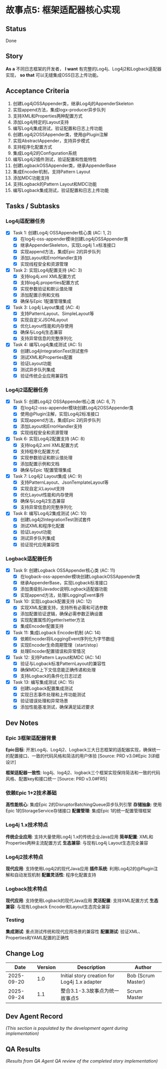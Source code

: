 # 故事点5: 框架适配器核心实现

## Status
Done

## Story
**As a** 不同日志框架的开发者，
**I want** 有完整的Log4j、Log4j2和Logback适配器实现，
**so that** 可以无缝集成OSS日志上传功能。

## Acceptance Criteria
1. 创建Log4jOSSAppender类，继承Log4j的AppenderSkeleton
2. 实现append方法，集成logx-producer异步队列
3. 支持XML和Properties两种配置方式
4. 添加Log4j特定的Layout支持
5. 编写Log4j集成测试，验证配置和日志上传功能
6. 创建Log4j2OSSAppender类，使用@Plugin注解
7. 实现AbstractAppender，支持异步模式
8. 支持程序化配置方式
9. 集成Log4j2的Configuration系统
10. 编写Log4j2插件测试，验证配置和性能特性
11. 创建LogbackOSSAppender类，继承AppenderBase
12. 集成Encoder机制，支持Pattern Layout
13. 添加MDC功能支持
14. 支持Logback的Pattern Layout和MDC功能
15. 编写Logback集成测试，验证配置和日志上传功能

## Tasks / Subtasks

### Log4j适配器任务
- [x] Task 1: 创建Log4j OSSAppender核心类 (AC: 1, 2)
  - [x] 在log4j-oss-appender模块创建Log4jOSSAppender类
  - [x] 继承AppenderSkeleton，实现Log4j 1.x标准接口
  - [x] 实现append方法，集成Epic 2的异步队列
  - [x] 添加Layout和ErrorHandler支持
  - [x] 实现线程安全和资源管理

- [x] Task 2: 实现Log4j配置支持 (AC: 3)
  - [x] 支持log4j.xml XML配置方式
  - [x] 支持log4j.properties配置方式
  - [x] 实现参数验证和默认值处理
  - [x] 添加配置示例和文档
  - [x] 确保与Epic 1配置管理集成

- [x] Task 3: Log4j Layout集成 (AC: 4)
  - [x] 支持PatternLayout、SimpleLayout等
  - [x] 实现自定义JSONLayout
  - [x] 优化Layout性能和内存使用
  - [x] 确保与Log4j生态兼容
  - [x] 支持异常信息的完整序列化

- [x] Task 4: 编写Log4j集成测试 (AC: 5)
  - [x] 创建Log4jIntegrationTest测试套件
  - [x] 测试XML和Properties配置
  - [x] 验证Layout功能
  - [x] 测试异步队列集成
  - [x] 验证传统企业应用兼容性

### Log4j2适配器任务
- [x] Task 5: 创建Log4j2 OSSAppender核心类 (AC: 6, 7)
  - [x] 在log4j2-oss-appender模块创建Log4j2OSSAppender类
  - [x] 使用@Plugin注解，实现Log4j2标准接口
  - [x] 实现append方法，集成Epic 2的异步队列
  - [x] 添加Layout和ErrorHandler支持
  - [x] 实现线程安全和资源管理

- [x] Task 6: 实现Log4j2配置支持 (AC: 8)
  - [x] 支持log4j2.xml XML配置方式
  - [x] 支持程序化配置方式
  - [x] 实现参数验证和默认值处理
  - [x] 添加配置示例和文档
  - [x] 确保与Epic 1配置管理集成

- [x] Task 7: Log4j2 Layout集成 (AC: 9)
  - [x] 支持PatternLayout、JsonTemplateLayout等
  - [x] 实现自定义Layout支持
  - [x] 优化Layout性能和内存使用
  - [x] 确保与Log4j2生态兼容
  - [x] 支持异常信息的完整序列化

- [x] Task 8: 编写Log4j2集成测试 (AC: 10)
  - [x] 创建Log4j2IntegrationTest测试套件
  - [x] 测试XML和程序化配置
  - [x] 验证Layout功能
  - [x] 测试异步队列集成
  - [x] 验证现代应用兼容性

### Logback适配器任务
- [x] Task 9: 创建Logback OSSAppender核心类 (AC: 11)
  - [x] 在logback-oss-appender模块创建LogbackOSSAppender类
  - [x] 继承AppenderBase<ILoggingEvent>，实现Logback标准接口
  - [x] 添加类级别Javadoc说明Logback适配器功能
  - [x] 实现append方法，处理ILoggingEvent事件

- [x] Task 10: 实现Logback配置支持 (AC: 12)
  - [x] 实现XML配置支持，支持所有必需和可选参数
  - [x] 添加配置验证逻辑，确保必需参数正确设置
  - [x] 实现配置属性的getter/setter方法
  - [x] 集成Encoder配置支持

- [x] Task 11: 集成Logback Encoder机制 (AC: 14)
  - [x] 依赖Encoder将ILoggingEvent序列化为字节数组
  - [x] 实现Encoder生命周期管理（start/stop）
  - [x] 处理Encoder配置错误和异常情况

- [x] Task 12: 支持Pattern Layout和MDC (AC: 14)
  - [x] 验证与Logback标准PatternLayout的兼容性
  - [x] 确保MDC上下文信息能正确传递和处理
  - [x] 支持Logback的条件化日志过滤

- [x] Task 13: 编写集成测试 (AC: 15)
  - [x] 创建Logback配置集成测试
  - [x] 实现日志事件处理和上传功能测试
  - [x] 验证错误处理和异常场景
  - [x] 添加性能基准测试，确保满足延迟要求

## Dev Notes

### Epic 3框架适配器背景
**Epic目标**: 开发Log4j、Log4j2、Logback三大日志框架的适配器实现，确保统一的配置接口、一致的代码风格和简洁的用户体验 [Source: PRD v3.0#Epic 3详细设计]

**框架适配器一致性**: log4j、log4j2、logback三个框架实现保持简洁和一致的代码风格、配置key和接口统一 [Source: PRD v3.0#FR5]

### 依赖Epic 1+2技术基础
**高性能核心**: 集成Epic 2的DisruptorBatchingQueue异步队列引擎
**存储抽象**: 使用Epic 1的StorageService存储接口
**配置管理**: 集成Epic 1的统一配置管理框架

### Log4j 1.x技术特点
**传统企业应用**: 支持大量使用Log4j 1.x的传统企业Java应用
**简单配置**: XML和Properties两种主流配置方式
**生态兼容**: 与现有Log4j Layout生态完全兼容

### Log4j2技术特点
**现代应用**: 支持使用Log4j2的现代Java应用
**插件系统**: 利用Log4j2的@Plugin注解和自动发现机制
**配置灵活性**: 程序化配置支持

### Logback技术特点
**现代应用**: 支持使用Logback的现代Java应用
**灵活配置**: 支持XML配置方式
**生态兼容**: 与现有Logback Encoder和Layout生态完全兼容

### Testing
**集成测试**: 重点测试传统和现代应用场景的兼容性
**配置测试**: 验证XML、Properties和YAML配置的正确性

## Change Log
| Date | Version | Description | Author |
|------|---------|-------------|--------|
| 2025-09-20 | 1.0 | Initial story creation for Log4j 1.x adapter | Bob (Scrum Master) |
| 2025-09-24 | 1.1 | 整合3.1-3.3故事点为统一故事点5 | Scrum Master |

## Dev Agent Record
_(This section is populated by the development agent during implementation)_

## QA Results
_(Results from QA Agent QA review of the completed story implementation)_